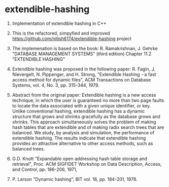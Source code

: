 # extendible-hashing

1. Implementation of extendible hashing in C++

2. This is the refactored, simpyfied and  improved https://github.com/nitish6174/extendible-hashing project

3. The implemenation is based on the book:
R. Ramakrishnan, J. Gehrke "DATABASE MANAGEMENT SYSTEMS" (third edition)
Chapter 11.2 "EXTENDIBLE HASHING"

4. Extendible hashing was proposed in the following paper:
R. Fagin, J. Nievergelt, N. Pippenger, and H. Strong, "Extendible Hashing -·a fast access
method for dynamic files",  ACM Transactions on Database Systems, 
vol. 4, No. 3, pp. 315-344, 1979.

5. Abstract from the original paper:
Extendible hashing is a new access technique, in which the user is guaranteed no more than two page faults to locate the data associated with a given unique identifier, or key. Unlike conventional hashing, extendible hashing has a dynamic structure that grows and shrinks gracefully as the database grows and shrinks. This approach simultaneously solves the problem of making hash tables that are extendible and of making radix search trees that are balanced. We study, by analysis and simulation, the performance of extendible hashing. The results indicate that extendible hashing provides an attractive alternative to other access methods, such as balanced trees.

6. G.D. Knott "Expandable open addressing hash table storage and retrieval", Proc. ACM SIGFIDET
Workshop on Data Description, Access, and Control, pp. 186-206, 1971,

7. P. Larson "Dynamic hashing", BIT vol. 18, pp. 184-201, 1978.
